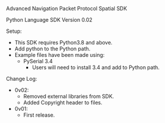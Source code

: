Advanced Navigation Packet Protocol Spatial SDK

Python Language SDK Version 0.02

Setup:
- This SDK requires Python3.8 and above.
- Add python to the Python path.
- Example files have been made using:
	- PySerial 3.4
		- Users will need to install 3.4 and add to Python path.

Change Log:
- 0v02:
	- Removed external libraries from SDK.
	- Added Copyright header to files.
- 0v01:
	- First release.
